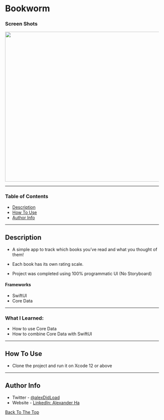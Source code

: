 # Bookworm

### Screen Shots
<img src="https://user-images.githubusercontent.com/67172004/109070833-dc259a80-76a7-11eb-8050-cf6feb1a3081.png" width="600" height="490">

---

### Table of Contents

- [Description](#description)
- [How To Use](#how-to-use)
- [Author Info](#author-info)

---

## Description

- A simple app to track which books you’ve read and what you thought of them!

- Each book has its own rating scale.

- Project was completed using 100% programmatic UI (No Storyboard)


#### Frameworks

- SwiftUI
- Core Data

---
### What I Learned:
- How to use Core Data
- How to combine Core Data with SwiftUI
---

## How To Use

- Clone the project and run it on Xcode 12 or above
---

## Author Info

- Twitter - [@alexDidLoad](https://twitter.com/alexDidLoad)
- Website - [LinkedIn: Alexander Ha](https://linkedin.com/in/alexhha)

[Back To The Top](#Bookworm)
